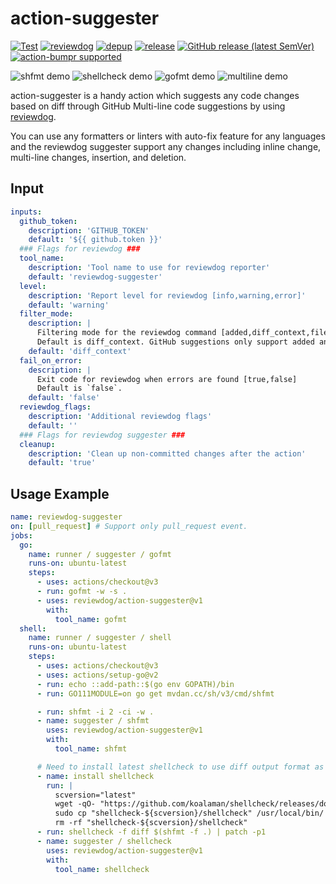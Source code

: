 # action-suggester

[![Test](https://github.com/reviewdog/action-suggester/workflows/Test/badge.svg)](https://github.com/reviewdog/action-suggester/actions?query=workflow%3ATest)
[![reviewdog](https://github.com/reviewdog/action-suggester/workflows/reviewdog/badge.svg)](https://github.com/reviewdog/action-suggester/actions?query=workflow%3Areviewdog)
[![depup](https://github.com/reviewdog/action-suggester/workflows/depup/badge.svg)](https://github.com/reviewdog/action-suggester/actions?query=workflow%3Adepup)
[![release](https://github.com/reviewdog/action-suggester/workflows/release/badge.svg)](https://github.com/reviewdog/action-suggester/actions?query=workflow%3Arelease)
[![GitHub release (latest SemVer)](https://img.shields.io/github/v/release/reviewdog/action-suggester?logo=github&sort=semver)](https://github.com/reviewdog/action-suggester/releases)
[![action-bumpr supported](https://img.shields.io/badge/bumpr-supported-ff69b4?logo=github&link=https://github.com/haya14busa/action-bumpr)](https://github.com/haya14busa/action-bumpr)

![shfmt demo](https://user-images.githubusercontent.com/3797062/89161351-75c31880-d5ad-11ea-8e05-b73b00a7783e.png)
![shellcheck demo](https://user-images.githubusercontent.com/3797062/89164248-cfc5dd00-d5b1-11ea-9983-188f56de7eba.png)
![gofmt demo](https://user-images.githubusercontent.com/3797062/89164333-ea985180-d5b1-11ea-9452-1240c2dc82f7.png)
![multiline demo](https://user-images.githubusercontent.com/3797062/89168305-a3ad5a80-d5b7-11ea-8939-be7ac1976d30.png)

action-suggester is a handy action which suggests any code changes based on
diff through GitHub Multi-line code suggestions by using [reviewdog](https://github.com/reviewdog/reviewdog).

You can use any formatters or linters with auto-fix feature for any languages
and the reviewdog suggester support any changes including inline change,
multi-line changes, insertion, and deletion.

## Input

```yaml
inputs:
  github_token:
    description: 'GITHUB_TOKEN'
    default: '${{ github.token }}'
  ### Flags for reviewdog ###
  tool_name:
    description: 'Tool name to use for reviewdog reporter'
    default: 'reviewdog-suggester'
  level:
    description: 'Report level for reviewdog [info,warning,error]'
    default: 'warning'
  filter_mode:
    description: |
      Filtering mode for the reviewdog command [added,diff_context,file,nofilter].
      Default is diff_context. GitHub suggestions only support added and diff_context.
    default: 'diff_context'
  fail_on_error:
    description: |
      Exit code for reviewdog when errors are found [true,false]
      Default is `false`.
    default: 'false'
  reviewdog_flags:
    description: 'Additional reviewdog flags'
    default: ''
  ### Flags for reviewdog suggester ###
  cleanup:
    description: 'Clean up non-committed changes after the action'
    default: 'true'
```

## Usage Example

```yaml
name: reviewdog-suggester
on: [pull_request] # Support only pull_request event.
jobs:
  go:
    name: runner / suggester / gofmt
    runs-on: ubuntu-latest
    steps:
      - uses: actions/checkout@v3
      - run: gofmt -w -s .
      - uses: reviewdog/action-suggester@v1
        with:
          tool_name: gofmt
  shell:
    name: runner / suggester / shell
    runs-on: ubuntu-latest
    steps:
      - uses: actions/checkout@v3
      - uses: actions/setup-go@v2
      - run: echo ::add-path::$(go env GOPATH)/bin
      - run: GO111MODULE=on go get mvdan.cc/sh/v3/cmd/shfmt

      - run: shfmt -i 2 -ci -w .
      - name: suggester / shfmt
        uses: reviewdog/action-suggester@v1
        with:
          tool_name: shfmt

      # Need to install latest shellcheck to use diff output format as of writing (2020/08/03).
      - name: install shellcheck
        run: |
          scversion="latest"
          wget -qO- "https://github.com/koalaman/shellcheck/releases/download/${scversion?}/shellcheck-${scversion?}.linux.x86_64.tar.xz" | tar -xJv
          sudo cp "shellcheck-${scversion}/shellcheck" /usr/local/bin/
          rm -rf "shellcheck-${scversion}/shellcheck"
      - run: shellcheck -f diff $(shfmt -f .) | patch -p1
      - name: suggester / shellcheck
        uses: reviewdog/action-suggester@v1
        with:
          tool_name: shellcheck
```
